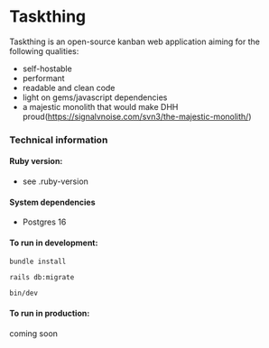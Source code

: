 # Taskthing

Taskthing is an open-source kanban web application aiming for the following qualities:
- self-hostable
- performant
- readable and clean code
- light on gems/javascript dependencies
- a majestic monolith that would make DHH proud(https://signalvnoise.com/svn3/the-majestic-monolith/)

### Technical information

#### Ruby version:
- see .ruby-version
#### System dependencies
- Postgres 16

#### To run in development:

`bundle install`

`rails db:migrate`

`bin/dev`

#### To run in production:

coming soon

